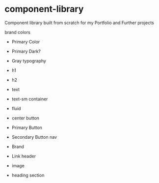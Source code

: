 # component-library

Component library built from scratch for my Portfolio and Further projects

brand colors


- Primary Color
- Primary Dark?
- Gray
typography


- h1
- h2
- text
- text-sm
container


- fluid
- center
button


- Primary Button
- Secondary Button
nav


- Brand
- Link
header


- image
- heading
section